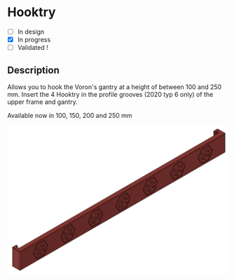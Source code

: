 # Hooktry

* [ ] In design
* [X] In progress
* [ ] Validated !

## Description
Allows you to hook the Voron's gantry at a height of between 100 and 250 mm.
Insert the 4 Hooktry in the profile grooves (2020 typ 6 only) of the upper frame and gantry.

Available now in 100, 150, 200 and 250 mm

![hooktry](https://github.com/Itzo1978/Voron-2.4/blob/main/VoronMods/Hooktry/Images/hooktry.png)